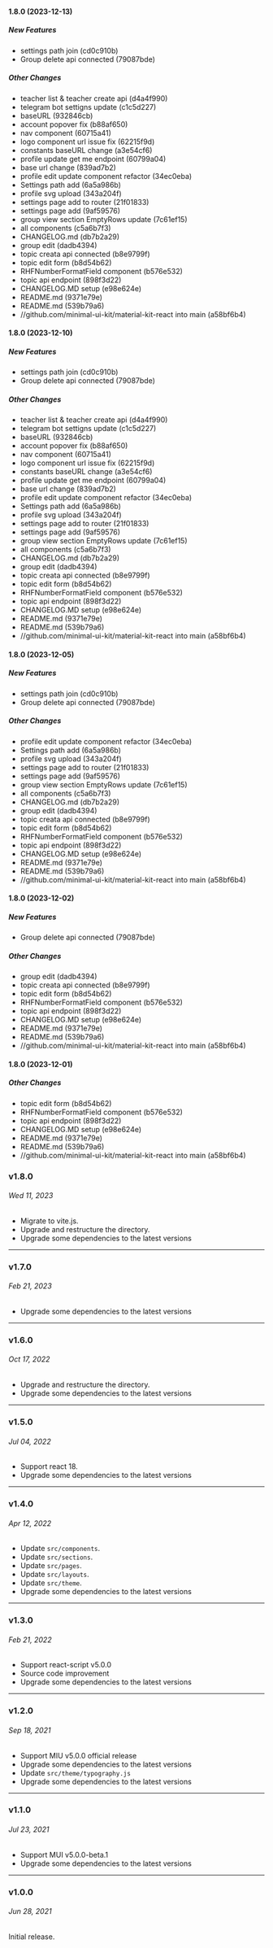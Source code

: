 #### 1.8.0 (2023-12-13)

##### New Features

*  settings path join (cd0c910b)
*  Group delete api connected (79087bde)

##### Other Changes

*  teacher list & teacher create api (d4a4f990)
*  telegram bot settigns update (c1c5d227)
*  baseURL (932846cb)
*  account popover fix (b88af650)
*  nav component (60715a41)
*  logo component url issue fix (62215f9d)
*  constants baseURL change (a3e54cf6)
*  profile update get me endpoint (60799a04)
*  base url change (839ad7b2)
*  profile edit update component refactor (34ec0eba)
*  Settings path add (6a5a986b)
*   profile svg upload (343a204f)
*  settings page add  to router (21f01833)
*  settings page add (9af59576)
*  group view section EmptyRows update (7c61ef15)
*  all components (c5a6b7f3)
*  CHANGELOG.md (db7b2a29)
*  group edit (dadb4394)
*  topic creata api connected (b8e9799f)
*  topic edit form (b8d54b62)
*  RHFNumberFormatField component (b576e532)
*  topic api endpoint (898f3d22)
*  CHANGELOG.MD setup (e98e624e)
*  README.md (9371e79e)
*  README.md (539b79a6)
* //github.com/minimal-ui-kit/material-kit-react into main (a58bf6b4)

#### 1.8.0 (2023-12-10)

##### New Features

*  settings path join (cd0c910b)
*  Group delete api connected (79087bde)

##### Other Changes

*  teacher list & teacher create api (d4a4f990)
*  telegram bot settigns update (c1c5d227)
*  baseURL (932846cb)
*  account popover fix (b88af650)
*  nav component (60715a41)
*  logo component url issue fix (62215f9d)
*  constants baseURL change (a3e54cf6)
*  profile update get me endpoint (60799a04)
*  base url change (839ad7b2)
*  profile edit update component refactor (34ec0eba)
*  Settings path add (6a5a986b)
*   profile svg upload (343a204f)
*  settings page add  to router (21f01833)
*  settings page add (9af59576)
*  group view section EmptyRows update (7c61ef15)
*  all components (c5a6b7f3)
*  CHANGELOG.md (db7b2a29)
*  group edit (dadb4394)
*  topic creata api connected (b8e9799f)
*  topic edit form (b8d54b62)
*  RHFNumberFormatField component (b576e532)
*  topic api endpoint (898f3d22)
*  CHANGELOG.MD setup (e98e624e)
*  README.md (9371e79e)
*  README.md (539b79a6)
* //github.com/minimal-ui-kit/material-kit-react into main (a58bf6b4)

#### 1.8.0 (2023-12-05)

##### New Features

*  settings path join (cd0c910b)
*  Group delete api connected (79087bde)

##### Other Changes

*  profile edit update component refactor (34ec0eba)
*  Settings path add (6a5a986b)
*   profile svg upload (343a204f)
*  settings page add  to router (21f01833)
*  settings page add (9af59576)
*  group view section EmptyRows update (7c61ef15)
*  all components (c5a6b7f3)
*  CHANGELOG.md (db7b2a29)
*  group edit (dadb4394)
*  topic creata api connected (b8e9799f)
*  topic edit form (b8d54b62)
*  RHFNumberFormatField component (b576e532)
*  topic api endpoint (898f3d22)
*  CHANGELOG.MD setup (e98e624e)
*  README.md (9371e79e)
*  README.md (539b79a6)
* //github.com/minimal-ui-kit/material-kit-react into main (a58bf6b4)

#### 1.8.0 (2023-12-02)

##### New Features

*  Group delete api connected (79087bde)

##### Other Changes

*  group edit (dadb4394)
*  topic creata api connected (b8e9799f)
*  topic edit form (b8d54b62)
*  RHFNumberFormatField component (b576e532)
*  topic api endpoint (898f3d22)
*  CHANGELOG.MD setup (e98e624e)
*  README.md (9371e79e)
*  README.md (539b79a6)
* //github.com/minimal-ui-kit/material-kit-react into main (a58bf6b4)

#### 1.8.0 (2023-12-01)

##### Other Changes

*  topic edit form (b8d54b62)
*  RHFNumberFormatField component (b576e532)
*  topic api endpoint (898f3d22)
*  CHANGELOG.MD setup (e98e624e)
*  README.md (9371e79e)
*  README.md (539b79a6)
* //github.com/minimal-ui-kit/material-kit-react into main (a58bf6b4)

### v1.8.0

###### Wed 11, 2023

- Migrate to vite.js.
- Upgrade and restructure the directory.
- Upgrade some dependencies to the latest versions

---

### v1.7.0

###### Feb 21, 2023

- Upgrade some dependencies to the latest versions

---

### v1.6.0

###### Oct 17, 2022

- Upgrade and restructure the directory.
- Upgrade some dependencies to the latest versions

---

### v1.5.0

###### Jul 04, 2022

- Support react 18.
- Upgrade some dependencies to the latest versions

---

### v1.4.0

###### Apr 12, 2022

- Update `src/components`.
- Update `src/sections`.
- Update `src/pages`.
- Update `src/layouts`.
- Update `src/theme`.
- Upgrade some dependencies to the latest versions

---

### v1.3.0

###### Feb 21, 2022

- Support react-script v5.0.0
- Source code improvement
- Upgrade some dependencies to the latest versions

---

### v1.2.0

###### Sep 18, 2021

- Support MIU v5.0.0 official release
- Upgrade some dependencies to the latest versions
- Update `src/theme/typography.js`
- Upgrade some dependencies to the latest versions

---

### v1.1.0

###### Jul 23, 2021

- Support MUI v5.0.0-beta.1
- Upgrade some dependencies to the latest versions

---

### v1.0.0

###### Jun 28, 2021

Initial release.
